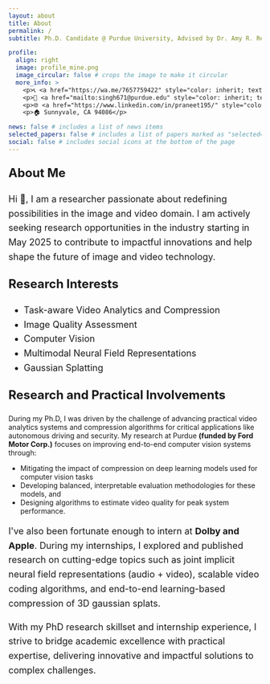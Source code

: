 ```yaml
---
layout: about
title: About
permalink: /
subtitle: Ph.D. Candidate @ Purdue University, Advised by Dr. Amy R. Reibman

profile:
  align: right
  image: profile_mine.png
  image_circular: false # crops the image to make it circular
  more_info: >
    <p>📞 <a href="https://wa.me/7657759422" style="color: inherit; text-decoration: underline; underline">+1 (765)-774-9422</a> </p>
    <p>📧 <a href="mailto:singh671@purdue.edu" style="color: inherit; text-decoration: underline; underline">singh671@purdue.edu</a> </p>
    <p>🌐 <a href="https://www.linkedin.com/in/praneet195/" style="color: inherit; text-decoration: underline; underline">LinkedIn: praneet195/</a> </p>
    <p>🏠 Sunnyvale, CA 94086</p>

news: false # includes a list of news items
selected_papers: false # includes a list of papers marked as "selected={true}"
social: false # includes social icons at the bottom of the page
---
```


<div style="display: none;">
    <a href="https://clustrmaps.com/site/1c26o" title="Visit tracker">
        <img src="//www.clustrmaps.com/map_v2.png?d=3Rb5bVTw6aBTKI5pAmtwvRaN0XG-R6NP4R82SEqcWt4&cl=ffffff" 
             alt="Visitor Map" />
    </a>
</div>

<p style="font-size: 24px; font-weight: bold;">About Me</p>

<p style="font-size: 18px; line-height: 1.6;">
Hi 👋, I am a researcher passionate about redefining possibilities in the image and video domain. I am actively seeking research opportunities in the industry starting in May 2025 to contribute to impactful innovations and help shape the future of image and video technology.
</p>


<p style="font-size: 24px; font-weight: bold;">Research Interests</p>
<ul style="line-height: 1.6; font-size: 18px;">
  <li>Task-aware Video Analytics and Compression</li> 
     <li>Image Quality Assessment</li>
  <li>Computer Vision</li>
  <li>Multimodal Neural Field Representations</li>
   <li>Gaussian Splatting</li>
 
</ul>


<p style="font-size: 24px; font-weight: bold;">Research and Practical Involvements</p>
<p style="font-size: 18px; line-height: 1.6;">
  
During my Ph.D, I was driven by the challenge of advancing practical video analytics systems and compression algorithms for critical applications like autonomous driving and security. My research at Purdue <b>(funded by Ford Motor Corp.)</b> focuses on improving end-to-end computer vision systems through:

<ul>
 <li> Mitigating the impact of compression on deep learning models used for computer vision tasks  </li> 
  <li>  Developing balanced, interpretable evaluation methodologies for these models, and </li>
  <li>
    Designing algorithms to estimate video quality for peak system performance. </li>
</ul>


<p style="font-size: 18px; line-height: 1.6;">
I've also been fortunate enough to intern at <b>Dolby and Apple</b>. During my internships, I explored and published research on cutting-edge topics such as joint implicit neural field representations (audio + video), scalable video coding algorithms, and end-to-end learning-based compression of 3D gaussian splats.
</p>
<p style="font-size: 18px; line-height: 1.6;">
With my PhD research skillset and internship experience, I strive to bridge academic excellence with practical expertise, delivering innovative and impactful solutions to complex challenges.
</p>



